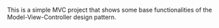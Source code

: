 This is a simple MVC project that shows some base functionalities of the Model-View-Controller design pattern.
